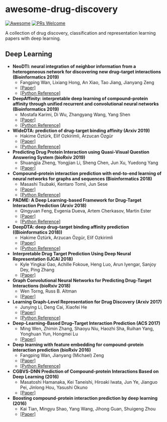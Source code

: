 # awesome-drug-discovery
[![Awesome](https://cdn.rawgit.com/sindresorhus/awesome/d7305f38d29fed78fa85652e3a63e154dd8e8829/media/badge.svg)](https://github.com/sindresorhus/awesome)
[![PRs Welcome](https://img.shields.io/badge/PRs-welcome-brightgreen.svg?style=flat-square)](http://makeapullrequest.com)

A collection of drug discovery, classification and representation learning papers with deep learning.

## Deep Learning
- **NeoDTI: neural integration of neighbor information from a heterogeneous network for discovering new drug–target interactions (Bioinformatics 2019)**
    - Fangping Wan, Lixiang Hong, An Xiao, Tao Jiang, Jianyang Zeng
    - [[Paper]](https://academic.oup.com/bioinformatics/article/35/1/104/5047760)
    - [[Python Reference]](https://github.com/FangpingWan/NeoDTI)
- **DeepAffinity: interpretable deep learning of compound–protein affinity through unified recurrent and convolutional neural networks (Bioinformatics 2019)**
    - Mostafa Karimi, Di Wu, Zhangyang Wang, Yang Shen
    - [[Paper]](https://academic.oup.com/bioinformatics/advance-article/doi/10.1093/bioinformatics/btz111/5320555)
    - [[Python Reference]](https://github.com/Shen-Lab/DeepAffinity)
- **WideDTA: prediction of drug-target binding affinity (Arxiv 2019)**
    - Hakime Öztürk, Elif Ozkirimli, Arzucan Özgür
    - [[Paper]](https://arxiv.org/abs/1902.04166)
    - [[Python Reference]](https://github.com/hkmztrk/WideDTA)
- **Predicting Drug Protein Interaction using Quasi-Visual Question Answering System (bioRxiv 2019)**
    - Shuangjia Zheng, Yongjian Li, Sheng Chen, Jun Xu, Yuedong Yang
    - [[Paper]](https://www.biorxiv.org/content/10.1101/588178v1)
- **Compound–protein interaction prediction with end-to-end learning of neural networks for graphs and sequences (Bioinformatics 2018)**
    - Masashi Tsubaki, Kentaro Tomii, Jun Sese
    - [[Paper]](https://academic.oup.com/bioinformatics/article/35/2/309/5050020)
    - [[Python Reference]](https://github.com/masashitsubaki/CPI_prediction)
- **PADME: A Deep Learning-based Framework for Drug-Target Interaction Prediction (Arxiv 2018)**
    - Qingyuan Feng, Evgenia Dueva, Artem Cherkasov, Martin Ester
    - [[Paper]](https://arxiv.org/abs/1807.09741)
    - [[Python Reference]](https://github.com/simonfqy/PADME)
- **DeepDTA: deep drug–target binding affinity prediction ((Bioinformatics 2018))**
    - Hakime Öztürk, Arzucan Özgür, Elif Ozkirimli
    - [[Paper]](https://academic.oup.com/bioinformatics/article/34/17/i821/5093245)
    - [[Python Reference]](https://github.com/hkmztrk/DeepDTA)
- **Interpretable Drug Target Prediction Using Deep Neural Representation (IJCAI 2018)**
    - Kyle Yingkai Gao, Achille Fokoue, Heng Luo, Arun Iyengar, Sanjoy Dey, Ping Zhang
    - [[Paper]](https://pdfs.semanticscholar.org/693c/c33b99ca3781062e77e2e5cd45191632e683.pdf)
- **Graph Convolutional Neural Networks for Predicting Drug-Target Interactions (bioRxiv 2018)**
    - Wen Torng, Russ B. Altman
    - [[Paper]](https://www.biorxiv.org/content/10.1101/473074v1)
- **Learning Graph-Level Representation for Drug Discovery (Arxiv 2017)**
    - Junying Li, Deng Cai, Xiaofei He
    - [[Paper]](https://arxiv.org/abs/1709.03741)
    - [[Python Reference]](https://github.com/ZJULearning/graph_level_drug_discovery)
- **Deep-Learning-Based Drug–Target Interaction Prediction (ACS 2017)**
    - Ming Wen, Zhimin Zhang, Shaoyu Niu, Haozhi Sha, Ruihan Yang, Yonghuan Yun, Hongmei Lu
    - [[Paper]](https://pubs.acs.org/doi/abs/10.1021/acs.jproteome.6b00618)
- **Deep learning with feature embedding for compound-protein interaction prediction (bioRxiv 2016)**
    - Fangping Wan, Jianyang (Michael) Zeng
    - [[Paper]](https://www.biorxiv.org/content/10.1101/086033v1)
    - [[Python Reference]](https://github.com/FangpingWan/DeepCPI)
- **CGBVS-DNN Prediction of Compound-protein Interactions Based on Deep Learning (2016)**
    - Masatoshi Hamanaka, Kei Taneishi, Hiroaki Iwata, Jun Ye, Jianguo Pei, Jinlong Hou, Yasushi Okuno
    - [[Paper]](https://onlinelibrary.wiley.com/doi/10.1002/minf.201600045)
- **Boosting compound-protein interaction prediction by deep learning (2016)**
    - Kai Tian, Mingyu Shao, Yang Wang, Jihong Guan, Shuigeng Zhou
    - [[Paper]](https://www.sciencedirect.com/science/article/pii/S1046202316301992)
